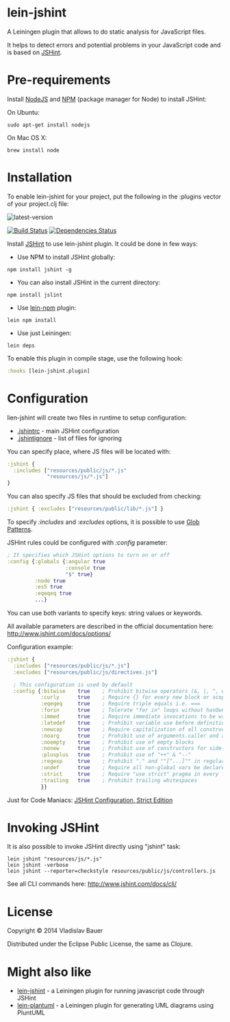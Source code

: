lein-jshint
===========

A Leiningen plugin that allows to do static analysis for JavaScript files.

It helps to detect errors and potential problems in your JavaScript code and is based on [JSHint](https://github.com/jshint/jshint).


Pre-requirements
================

Install [NodeJS](http://nodejs.org/) and [NPM](https://github.com/npm/npm) (package manager for Node) to install JSHint:

On Ubuntu:
```
sudo apt-get install nodejs
```
On Mac OS X:
```
brew install node
```


Installation
============

To enable lein-jshint for your project, put the following in the :plugins vector of your project.clj file:

![latest-version](https://clojars.org/lein-jshint/latest-version.svg)

[![Build Status](https://travis-ci.org/vbauer/lein-jshint.svg?branch=master)](https://travis-ci.org/vbauer/lein-jshint)
[![Dependencies Status](http://jarkeeper.com/vbauer/lein-jshint/status.png)](http://jarkeeper.com/vbauer/lein-jshint)

Install [JSHint](https://www.npmjs.org/package/jshint) to use lein-jshint plugin. It could be done in few ways:

- Use NPM to install JSHint globally:
```
npm install jshint -g
```
- You can also install JSHint in the current directory:
```
npm install jslint
```
- Use [lein-npm](https://github.com/bodil/lein-npm) plugin:
```
lein npm install
```
- Use just Leiningen:
```
lein deps
```

To enable this plugin in compile stage, use the following hook:
```clojure
:hooks [lein-jshint.plugin]
```


Configuration
=============

lien-jshint will create two files in runtime to setup configuration:
- [.jshintrc](https://github.com/jshint/jshint/blob/2.x/examples/.jshintrc) - main JSHint configuration
- [.jshintignore](https://github.com/jshint/jshint/blob/2.x/examples/.jshintignore) - list of files for ignoring

You can specify place, where JS files will be located with:
```clojure
:jshint {
  :includes ["resources/public/js/*.js"
             "resources/js/*.js"]
}
```

You can also specify JS files that should be excluded from checking:
```clojure
:jshint { :excludes ["resources/public/lib/*.js"] }
```

To specify *:includes* and *:excludes* options, it is possible to use <a href="http://en.wikipedia.org/wiki/Glob_(programming)">Glob Patterns</a>.

JSHint rules could be configured with *:config* parameter:
```clojure
; It specifies which JSHint options to turn on or off
:config {:globals {:angular true
                   :console true
                   "$" true}
         :node true
         :es5 true
         :eqeqeq true
         ...}
```

You can use both variants to specify keys: string values or keywords.

All available parameters are described in the official documentation here: http://www.jshint.com/docs/options/

Configuration example:
```clojure
:jshint {
  :includes ["resources/public/js/*.js"]
  :excludes ["resources/public/js/directives.js"]

  ; This configuration is used by default
  :config {:bitwise    true    ; Prohibit bitwise operators (&, |, ^, etc.)
           :curly      true    ; Require {} for every new block or scope
           :eqeqeq     true    ; Require triple equals i.e. ===
           :forin      true    ; Tolerate "for in" loops without hasOwnPrototype
           :immed      true    ; Require immediate invocations to be wrapped in parens
           :latedef    true    ; Prohibit variable use before definition
           :newcap     true    ; Require capitalization of all constructor functions
           :noarg      true    ; Prohibit use of arguments.caller and arguments.callee
           :noempty    true    ; Prohibit use of empty blocks
           :nonew      true    ; Prohibit use of constructors for side-effects
           :plusplus   true    ; Prohibit use of "++" & "--"
           :regexp     true    ; Prohibit "." and ""[^...]"" in regular expressions
           :undef      true    ; Require all non-global vars be declared before usage
           :strict     true    ; Require "use strict" pragma in every file
           :trailing   true    ; Prohibit trailing whitespaces
           }}
```
Just for Code Maniacs: [JSHint Configuration, Strict Edition](https://gist.github.com/haschek/2595796)


Invoking JSHint
===============

It is also possible to invoke JSHint directly using "jshint" task:
```
lein jshint "resources/js/*.js"
lein jshint -verbose
lein jshint --reporter=checkstyle resources/public/js/controllers.js
```
See all CLI commands here: http://www.jshint.com/docs/cli/


License
=======

Copyright © 2014 Vladislav Bauer

Distributed under the Eclipse Public License, the same as Clojure.


Might also like
===============

* [lein-jshint](https://github.com/vbauer/lein-jshint) - a Leiningen plugin for running javascript code through JSHint
* [lein-plantuml](https://github.com/vbauer/lein-plantuml) - a Leiningen plugin for generating UML diagrams using PluntUML

